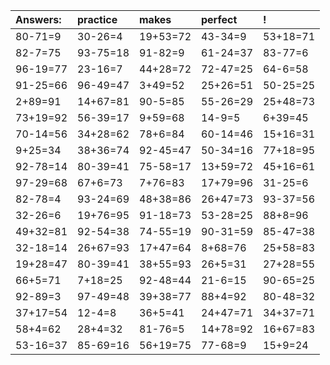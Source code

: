 | Answers: | practice | makes | perfect | ! |
| :--- | :--- | :--- | :--- | :--- |
| 80-71=9 | 30-26=4 | 19+53=72 | 43-34=9 | 53+18=71 | 
| 82-7=75 | 93-75=18 | 91-82=9 | 61-24=37 | 83-77=6 | 
| 96-19=77 | 23-16=7 | 44+28=72 | 72-47=25 | 64-6=58 | 
| 91-25=66 | 96-49=47 | 3+49=52 | 25+26=51 | 50-25=25 | 
| 2+89=91 | 14+67=81 | 90-5=85 | 55-26=29 | 25+48=73 | 
| 73+19=92 | 56-39=17 | 9+59=68 | 14-9=5 | 6+39=45 | 
| 70-14=56 | 34+28=62 | 78+6=84 | 60-14=46 | 15+16=31 | 
| 9+25=34 | 38+36=74 | 92-45=47 | 50-34=16 | 77+18=95 | 
| 92-78=14 | 80-39=41 | 75-58=17 | 13+59=72 | 45+16=61 | 
| 97-29=68 | 67+6=73 | 7+76=83 | 17+79=96 | 31-25=6 | 
| 82-78=4 | 93-24=69 | 48+38=86 | 26+47=73 | 93-37=56 | 
| 32-26=6 | 19+76=95 | 91-18=73 | 53-28=25 | 88+8=96 | 
| 49+32=81 | 92-54=38 | 74-55=19 | 90-31=59 | 85-47=38 | 
| 32-18=14 | 26+67=93 | 17+47=64 | 8+68=76 | 25+58=83 | 
| 19+28=47 | 80-39=41 | 38+55=93 | 26+5=31 | 27+28=55 | 
| 66+5=71 | 7+18=25 | 92-48=44 | 21-6=15 | 90-65=25 | 
| 92-89=3 | 97-49=48 | 39+38=77 | 88+4=92 | 80-48=32 | 
| 37+17=54 | 12-4=8 | 36+5=41 | 24+47=71 | 34+37=71 | 
| 58+4=62 | 28+4=32 | 81-76=5 | 14+78=92 | 16+67=83 | 
| 53-16=37 | 85-69=16 | 56+19=75 | 77-68=9 | 15+9=24 | 
